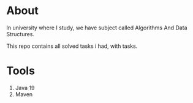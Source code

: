 # About

In university where I study, we have subject called Algorithms And Data Structures.

This repo contains all solved tasks i had, with tasks.

# Tools
1. Java 19
2. Maven
